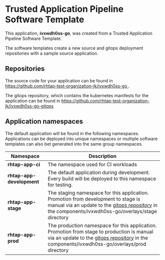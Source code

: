 # Trusted Application Pipeline Software Template

This application, **ivxwdh0ss-go**, was created from a Trusted Application Pipeline Software Template.

The software templates create a new source and gitops deployment repositories with a sample source application. 

## Repositories

The source code for your application can be found in [https://github.com/rhtap-test-organization-jk/ivxwdh0ss-go ](https://github.com/rhtap-test-organization-jk/ivxwdh0ss-go ).
 
The gitops repository, which contains the kubernetes manifests for the application can be found in 
[https://github.com/rhtap-test-organization-jk/ivxwdh0ss-go-gitops ](https://github.com/rhtap-test-organization-jk/ivxwdh0ss-go-gitops ) 

## Application namespaces 

The default application will be found in the following namespaces. Applications can be deployed into unique namespaces or multiple software templates can also bet generated into the same group namespaces.  

|  Namespace   |  Description   |  
| -------- | -------- |
| **rhtap-app-ci** | The namespace used for CI workloads |
| **rhtap-app-development** | The default application during development. Every build will be deployed to this namespace for testing. |
| **rhtap-app-stage** | The staging namespace for this application. Promotion from development to stage is manual via an update to the [gitops repository](https://github.com/rhtap-test-organization-jk/ivxwdh0ss-go-gitops ) in the components/ivxwdh0ss-go/overlays/stage directory |
| **rhtap-app-prod** | The production namespace for this application. Promotion from stage to production is manual via an update to the [gitops repository](https://github.com/rhtap-test-organization-jk/ivxwdh0ss-go-gitops ) in the components/ivxwdh0ss-go/overlays/prod directory |